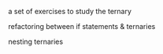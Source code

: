 a set of exercises to study the ternary

refactoring between if statements & ternaries

nesting ternaries